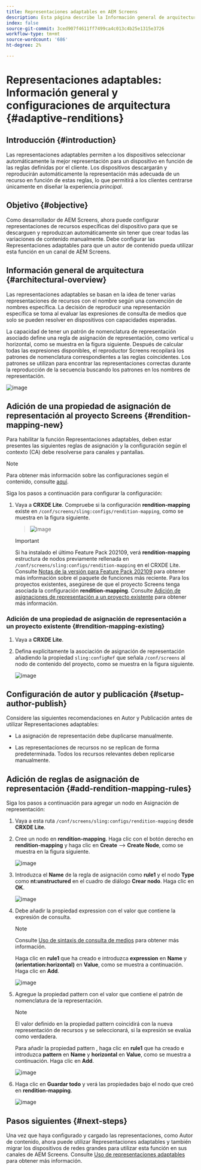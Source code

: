 ```yaml
---
title: Representaciones adaptables en AEM Screens
description: Esta página describe la Información general de arquitectura y las configuraciones para representaciones adaptables en AEM Screens.
index: false
source-git-commit: 3ced907f4611ff7499ca4c013c4b25e1315e3726
workflow-type: tm+mt
source-wordcount: '686'
ht-degree: 2%

---
```



# Representaciones adaptables: Información general y configuraciones de arquitectura {#adaptive-renditions}

## Introducción {#introduction}

Las representaciones adaptables permiten a los dispositivos seleccionar automáticamente la mejor representación para un dispositivo en función de las reglas definidas por el cliente. Los dispositivos descargarán y reproducirán automáticamente la representación más adecuada de un recurso en función de estas reglas, lo que permitirá a los clientes centrarse únicamente en diseñar la experiencia *principal*.

## Objetivo {#objective}

Como desarrollador de AEM Screens, ahora puede configurar representaciones de recursos específicas del dispositivo para que se descarguen y reproduzcan automáticamente sin tener que crear todas las variaciones de contenido manualmente. Debe configurar las Representaciones adaptables para que un autor de contenido pueda utilizar esta función en un canal de AEM Screens.

## Información general de arquitectura {#architectural-overview}

Las representaciones adaptables se basan en la idea de tener varias representaciones de recursos con el nombre según una convención de nombres específica. La decisión de reproducir una representación específica se toma al evaluar las expresiones de consulta de medios que solo se pueden resolver en dispositivos con capacidades esperadas.

La capacidad de tener un patrón de nomenclatura de representación asociado define una regla de asignación de representación, como vertical u horizontal, como se muestra en la figura siguiente. Después de calcular todas las expresiones disponibles, el reproductor Screens recopilará los patrones de nomenclatura correspondientes a las reglas coincidentes. Los patrones se utilizan para encontrar las representaciones correctas durante la reproducción de la secuencia buscando los patrones en los nombres de representación.

![image](/help/user-guide/assets/adaptive-renditions/adaptive-renditions.png)

## Adición de una propiedad de asignación de representación al proyecto Screens {#rendition-mapping-new}

Para habilitar la función Representaciones adaptables, deben estar presentes las siguientes reglas de asignación y la configuración según el contexto (CA) debe resolverse para canales y pantallas.

>[!NOTE]
>Para obtener más información sobre las configuraciones según el contenido, consulte [aquí](https://sling.apache.org/documentation/bundles/context-aware-configuration/context-aware-configuration.html).

Siga los pasos a continuación para configurar la configuración:

1. Vaya a **CRXDE Lite**. Compruebe si la configuración **rendition-mapping** existe en `/conf/screens/sling:configs/rendition-mapping`, como se muestra en la figura siguiente.

   >![image](/help/user-guide/assets/adaptive-renditions/mapping-rules1.png)

   >[!IMPORTANT]
   >Si ha instalado el último Feature Pack 202109, verá **rendition-mapping** estructura de nodos previamente rellenada en `/conf/screens/sling:configs/rendition-mapping` en el CRXDE Lite. Consulte [Notas de la versión para Feature Pack 202109](/help/user-guide/release-notes-fp-202109.md) para obtener más información sobre el paquete de funciones más reciente.
   >Para los proyectos existentes, asegúrese de que el proyecto Screens tenga asociada la configuración **rendition-mapping**. Consulte [Adición de asignaciones de representación a un proyecto existente](#rendition-mapping-existing) para obtener más información.

### Adición de una propiedad de asignación de representación a un proyecto existente {#rendition-mapping-existing}

1. Vaya a **CRXDE Lite**.

1. Defina explícitamente la asociación de asignación de representación añadiendo la propiedad `sling:configRef` que señala `/conf/screens` al nodo de contenido del proyecto, como se muestra en la figura siguiente.

   ![image](/help/user-guide/assets/adaptive-renditions/renditon-mapping2.png)


## Configuración de autor y publicación {#setup-author-publish}

Considere las siguientes recomendaciones en Autor y Publicación antes de utilizar Representaciones adaptables:

* La asignación de representación debe duplicarse manualmente.

* Las representaciones de recursos no se replican de forma predeterminada. Todos los recursos relevantes deben replicarse manualmente.

## Adición de reglas de asignación de representación {#add-rendition-mapping-rules}

Siga los pasos a continuación para agregar un nodo en Asignación de representación:

1. Vaya a esta ruta `/conf/screens/sling:configs/rendition-mapping` desde **CRXDE Lite**.

1. Cree un nodo en **rendition-mapping**. Haga clic con el botón derecho en **rendition-mapping** y haga clic en **Create** —> **Create Node**, como se muestra en la figura siguiente.

   ![image](/help/user-guide/assets/adaptive-renditions/add-node1.png)

1. Introduzca el **Name** de la regla de asignación como **rule1** y el nodo **Type** como **nt:unstructured** en el cuadro de diálogo **Crear nodo**. Haga clic en **OK**.

   ![image](/help/user-guide/assets/adaptive-renditions/add-node2.png)


1. Debe añadir la propiedad expression con el valor que contiene la expresión de consulta.

   >[!NOTE]
   >Consulte [Uso de sintaxis de consulta de medios](https://developer.mozilla.org/en-US/docs/Web/CSS/Media_Queries/Using_media_queries) para obtener más información.

   Haga clic en **rule1** que ha creado e introduzca **expression** en **Name** y **(orientation:horizontal)** en **Value**, como se muestra a continuación. Haga clic en **Add**.

   ![image](/help/user-guide/assets/adaptive-renditions/add-node3.png)

1. Agregue la propiedad pattern con el valor que contiene el patrón de nomenclatura de la representación.

   >[!NOTE]
   >El valor definido en la propiedad pattern coincidirá con la nueva representación de recursos y se seleccionará, si la expresión se evalúa como verdadera.

   Para añadir la propiedad pattern , haga clic en **rule1** que ha creado e introduzca **pattern** en **Name** y **horizontal** en **Value**, como se muestra a continuación. Haga clic en **Add**.

   ![image](/help/user-guide/assets/adaptive-renditions/add-node4.png)

1. Haga clic en **Guardar todo** y verá las propiedades bajo el nodo que creó en **rendition-mapping**.

   ![image](/help/user-guide/assets/adaptive-renditions/add-node5.png)


## Pasos siguientes {#next-steps}

Una vez que haya configurado y cargado las representaciones, como Autor de contenido, ahora puede utilizar Representaciones adaptables y también migrar los dispositivos de redes grandes para utilizar esta función en sus canales de AEM Screens. Consulte [Uso de representaciones adaptables](/help/user-guide/using-adaptive-renditions.md) para obtener más información.
